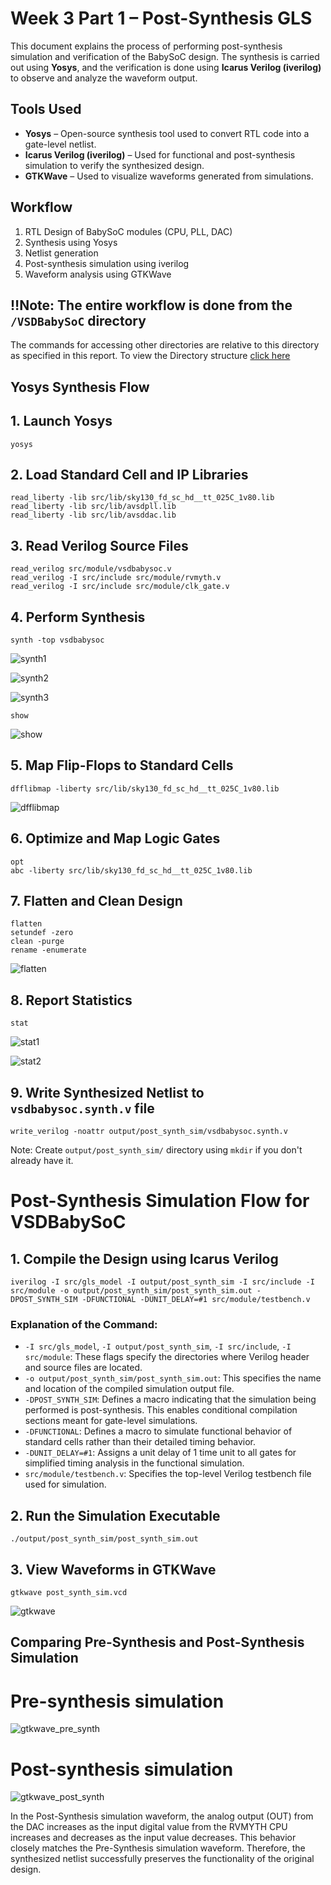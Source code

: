 # Week 3 Part 1 – Post-Synthesis GLS 

This document explains the process of performing post-synthesis simulation and verification of the BabySoC design. The synthesis is carried out using **Yosys**, and the verification is done using **Icarus Verilog (iverilog)** to observe and analyze the waveform output.


## Tools Used

- **Yosys** – Open-source synthesis tool used to convert RTL code into a gate-level netlist.  
- **Icarus Verilog (iverilog)** – Used for functional and post-synthesis simulation to verify the synthesized design.  
- **GTKWave** –  Used to visualize waveforms generated from simulations.


## Workflow

1. RTL Design of BabySoC modules (CPU, PLL, DAC)
2. Synthesis using Yosys
3. Netlist generation
4. Post-synthesis simulation using iverilog
5. Waveform analysis using GTKWave


## ‼️Note: The entire workflow is done from the `/VSDBabySoC` directory
The commands for accessing other directories are relative to this directory as specified in this report. To view the Directory structure [click here](/week2/lab/README.md#Setting-up-Project-directory)

## Yosys Synthesis Flow

## 1. Launch Yosys

```
yosys
```

## 2. Load Standard Cell and IP Libraries

```
read_liberty -lib src/lib/sky130_fd_sc_hd__tt_025C_1v80.lib
read_liberty -lib src/lib/avsdpll.lib
read_liberty -lib src/lib/avsddac.lib
```

## 3. Read Verilog Source Files

```
read_verilog src/module/vsdbabysoc.v
read_verilog -I src/include src/module/rvmyth.v
read_verilog -I src/include src/module/clk_gate.v
```

## 4. Perform Synthesis

```
synth -top vsdbabysoc
```
![synth1](images/synth1.png)

![synth2](images/synth2.png)

![synth3](images/synth3.png)

```
show
```

![show](images/show.png)

## 5. Map Flip-Flops to Standard Cells

```
dfflibmap -liberty src/lib/sky130_fd_sc_hd__tt_025C_1v80.lib
```
![dfflibmap](images/dfflibmap.png)

## 6. Optimize and Map Logic Gates

```
opt
abc -liberty src/lib/sky130_fd_sc_hd__tt_025C_1v80.lib
```

## 7. Flatten and Clean Design

```
flatten
setundef -zero
clean -purge
rename -enumerate
```
![flatten](images/flatten.png)

## 8. Report Statistics

```
stat
```
![stat1](images/stat1.png)

![stat2](images/stat2.png)

## 9. Write Synthesized Netlist to `vsdbabysoc.synth.v` file

```
write_verilog -noattr output/post_synth_sim/vsdbabysoc.synth.v
```
Note: Create `output/post_synth_sim/` directory using `mkdir` if you don't already have it.




# Post-Synthesis Simulation Flow for VSDBabySoC

## 1. Compile the Design using Icarus Verilog

```
iverilog -I src/gls_model -I output/post_synth_sim -I src/include -I src/module -o output/post_synth_sim/post_synth_sim.out -DPOST_SYNTH_SIM -DFUNCTIONAL -DUNIT_DELAY=#1 src/module/testbench.v
```

### Explanation of the Command:

* `-I src/gls_model`, `-I output/post_synth_sim`, `-I src/include`, `-I src/module`:
  These flags specify the directories where Verilog header and source files are located.
* `-o output/post_synth_sim/post_synth_sim.out`:
  This specifies the name and location of the compiled simulation output file.
* `-DPOST_SYNTH_SIM`:
  Defines a macro indicating that the simulation being performed is post-synthesis. This enables conditional compilation sections meant for gate-level simulations.
* `-DFUNCTIONAL`:
  Defines a macro to simulate functional behavior of standard cells rather than their detailed timing behavior.
* `-DUNIT_DELAY=#1`:
  Assigns a unit delay of 1 time unit to all gates for simplified timing analysis in the functional simulation.
* `src/module/testbench.v`:
  Specifies the top-level Verilog testbench file used for simulation.

## 2. Run the Simulation Executable

```
./output/post_synth_sim/post_synth_sim.out
```

## 3. View Waveforms in GTKWave

```
gtkwave post_synth_sim.vcd
```

![gtkwave](images/gtkwave.png)

## Comparing Pre-Synthesis and Post-Synthesis Simulation

# Pre-synthesis simulation
![gtkwave_pre_synth](images/gtkwave_pre_synth.png)

# Post-synthesis simulation
![gtkwave_post_synth](images/gtkwave_post_synth.png)

In the Post-Synthesis simulation waveform, the analog output (OUT) from the DAC increases as the input digital value from the RVMYTH CPU increases and decreases as the input value decreases. This behavior closely matches the Pre-Synthesis simulation waveform. Therefore, the synthesized netlist successfully preserves the functionality of the original design.
